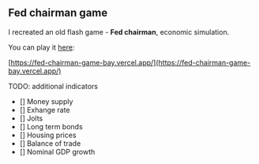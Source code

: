 ## Fed chairman game

I recreated an old flash game - **Fed chairman**, economic simulation. 

You can play it [here](https://fed-chairman-game-bay.vercel.app/):

[https://fed-chairman-game-bay.vercel.app/](https://fed-chairman-game-bay.vercel.app/)


TODO: additional indicators


- [] Money supply
- [] Exhange rate
- [] Jolts
- [] Long term bonds
- [] Housing prices
- [] Balance of trade
- [] Nominal GDP growth

